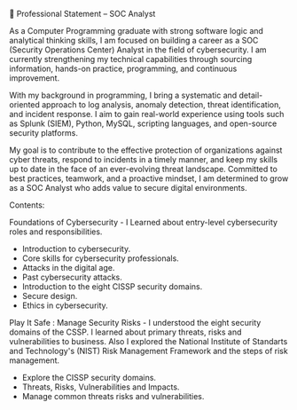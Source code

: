 🔐 Professional Statement – SOC Analyst

As a Computer Programming graduate with strong software logic and analytical thinking skills,
I am focused on building a career as a SOC (Security Operations Center) Analyst in the field of cybersecurity.
I am currently strengthening my technical capabilities through sourcing information, hands-on practice, programming, and continuous improvement.

With my background in programming, I bring a systematic and detail-oriented approach to log analysis, anomaly detection, threat identification, and incident response.
I aim to gain real-world experience using tools such as Splunk (SIEM), Python, MySQL, scripting languages, and open-source security platforms.

My goal is to contribute to the effective protection of organizations against cyber threats, respond to incidents in a timely manner, 
and keep my skills up to date in the face of an ever-evolving threat landscape. Committed to best practices, teamwork, and a proactive mindset, I am determined to grow as a SOC Analyst who adds value to secure digital environments.


Contents: 

Foundations of Cybersecurity - I Learned about entry-level cybersecurity roles
and responsibilities.

- Introduction to cybersecurity.
- Core skills for cybersecurity professionals.
- Attacks in the digital age.
- Past cybersecurity attacks.
- Introduction to the eight CISSP security domains.
- Secure design.
- Ethics in cybersecurity.

Play It Safe : Manage Security Risks - I understood the eight security domains of the CSSP. 
I learned about primary threats, risks and vulnerabilities to business. 
Also I explored the National Institute of Standarts and Technology's (NIST) Risk Management Framework and the steps of risk management.

- Explore the CISSP security domains.
- Threats, Risks, Vulnerabilities and Impacts.
- Manage common threats risks and vulnerabilities.
